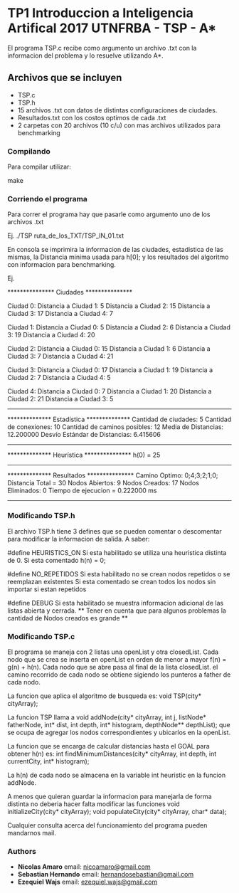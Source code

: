 # TP1 Introduccion a Inteligencia Artifical 2017 UTNFRBA - TSP - A*

El programa TSP.c recibe como argumento un archivo .txt con la informacion del
problema y lo resuelve utilizando A*.

## Archivos que se incluyen

- TSP.c
- TSP.h
- 15 archivos .txt con datos de distintas configuraciones de ciudades.
- Resultados.txt con los costos optimos de cada .txt
- 2 carpetas con 20 archivos (10 c/u) con mas archivos utilizados para benchmarking

### Compilando

Para compilar utilizar:

make

### Corriendo el programa

Para correr el programa hay que pasarle como argumento uno de los archivos .txt

Ej.
./TSP ruta_de_los_TXT/TSP_IN_01.txt

En consola se imprimira la informacion de las ciudades, estadistica de las mismas,
la Distancia minima usada para h[0]; y los resultados del algoritmo con informacion
para benchmarking.

Ej.

***************  Ciudades  ***************

Ciudad 0:
	 Distancia a Ciudad 1: 5
	 Distancia a Ciudad 2: 15
	 Distancia a Ciudad 3: 17
	 Distancia a Ciudad 4: 7

Ciudad 1:
	 Distancia a Ciudad 0: 5
	 Distancia a Ciudad 2: 6
	 Distancia a Ciudad 3: 19
	 Distancia a Ciudad 4: 20

Ciudad 2:
	 Distancia a Ciudad 0: 15
	 Distancia a Ciudad 1: 6
	 Distancia a Ciudad 3: 7
	 Distancia a Ciudad 4: 21

Ciudad 3:
	 Distancia a Ciudad 0: 17
	 Distancia a Ciudad 1: 19
	 Distancia a Ciudad 2: 7
	 Distancia a Ciudad 4: 5

Ciudad 4:
	 Distancia a Ciudad 0: 7
	 Distancia a Ciudad 1: 20
	 Distancia a Ciudad 2: 21
	 Distancia a Ciudad 3: 5
*******************************************

**************  Estadística  **************
Cantidad de ciudades: 5
Cantidad de conexiones: 10
Cantidad de caminos posibles: 12
Media de Distancias: 12.200000
Desvío Estándar de Distancias: 6.415606
*******************************************

**************  Heurística  ***************
h(0) = 25
*******************************************

**************  Resultados  ***************
Camino Optimo: 0;4;3;2;1;0;
Distancia Total = 30
Nodos Abiertos: 9
Nodos Creados: 17
Nodos Eliminados: 0
Tiempo de ejecucion = 0.222000 ms
*******************************************

### Modificando TSP.h

El archivo TSP.h tiene 3 defines que se pueden comentar o descomentar para
modificar la informacion de salida. A saber:

#define HEURISTICS_ON
 Si esta habilitado se utiliza una heuristica distinta de 0.
 Si esta comentado h(n) = 0;

#define NO_REPETIDOS
 Si esta habilitado no se crean nodos repetidos o se reemplazan existentes
 Si esta comentado se crean todos los nodos sin importar si estan repetidos

#define DEBUG
 Si esta habilitado se muestra informacion adicional de las listas abierta y
 cerrada.
 ** Tener en cuenta que para algunos problemas la cantidad de Nodos creados es grande **

### Modificando TSP.c

El programa se maneja con 2 listas una openList y otra closedList.
Cada nodo que se crea se inserta en openList en orden de menor a mayor f(n) = g(n) + h(n).
Cada nodo que se abre pasa al final de la lista closedList.
el camino recorrido de cada nodo se obtiene sigiendo los punteros a father de cada
nodo.

La funcion que aplica el algoritmo de busqueda es:
void TSP(city* cityArray);

La funcion TSP llama a
void addNode(city* cityArray, int j, listNode* fatherNode,  int* dist, int depth, int* histogram, depthNode** depthList);
que se ocupa de agregar los nodos correspondientes y ubicarlos en la openList.

La funcion que se encarga de calcular distancias hasta el GOAL para obtener h(n)
es:
int findMinimumDistances(city* cityArray, int depth, int currentCity, int* histogram);

La h(n) de cada nodo se almacena en la variable int heuristic en la funcion addNode.

A menos que quieran guardar la informacion para manejarla de forma distinta no
deberia hacer falta modificar las funciones
void initializeCity(city* cityArray);
void populateCity(city* cityArray, char* data);

Cualquier consulta acerca del funcionamiento del programa pueden mandarnos mail.

### Authors

* **Nicolas Amaro**      email: nicoamaro@gmail.com
* **Sebastian Hernando** email: hernandosebastian@gmail.com
* **Ezequiel Wajs**      email: ezequiel.wajs@gmail.com
